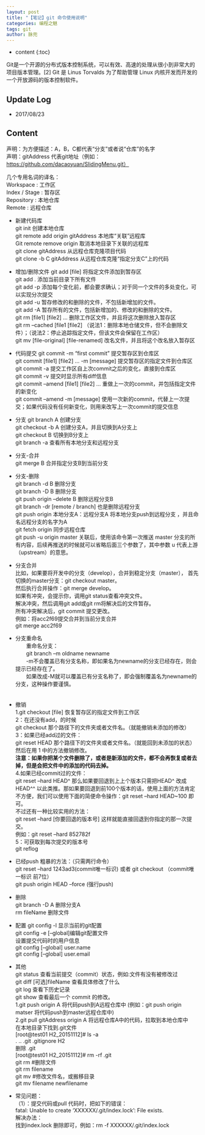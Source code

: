 ```yaml
---
layout: post
title: "【笔记】git 命令使用说明"
categories: 编程之魅
tags: git
author: 脉兜
---
```


* content
{:toc}

Git是一个开源的分布式版本控制系统，可以有效、高速的处理从很小到非常大的项目版本管理。[2]  Git 是 Linus Torvalds 为了帮助管理 Linux 内核开发而开发的一个开放源码的版本控制软件。

## Update Log
- 2017/08/23

## Content

声明：为方便描述：A，B，C都代表“分支”或者说“仓库”的名字  
声明：gitAddress  代表git地址（例如：https://github.com/dacaoyuan/SlidingMenu.git）  

几个专用名词的译名：  
Workspace : 工作区  
Index / Stage : 暂存区  
Repository : 本地仓库  
Remote : 远程仓库  

* 新建代码库  
git init 创建本地仓库  
git remote add origin gitAddress 本地库“关联”远程库  
Git remote remove origin 取消本地目录下关联的远程库   
git clone gitAddress           从远程仓库克隆项目代码   
git clone -b C gitAddress   从远程仓库克隆“指定分支C”上的代码    

* 增加/删除文件
git add [file] 将指定文件添加到暂存区  
git add .       添加当前目录下所有文件  
git add -p 添加每个变化前，都会要求确认；对于同一个文件的多处变化，可以实现分次提交  
git add -u 暂存修改的和删除的文件，不包括新增加的文件。  
git add -A 暂存所有的文件，包括新增加的、修改的和删除的文件。  
git rm [file1] [file2] … 删除工作区文件，并且将这次删除放入暂存区  
git rm –cached [file1 [file2] （说法1：删除本地仓储文件，但不会删除文件）；（说法2：停止追踪指定文件，但该文件会保留在工作区）  
git mv [file-original] [file-renamed] 改名文件，并且将这个改名放入暂存区  


* 代码提交
git commit -m “first commit” 提交暂存区到仓库区  
git commit [file1] [file2] … -m [message] 提交暂存区的指定文件到仓库区  
git commit -a 提交工作区自上次commit之后的变化，直接到仓库区   
git commit -v 提交时显示所有diff信息  
git commit –amend [file1] [file2] … 重做上一次的commit，并包括指定文件的新变化  
git commit –amend -m [message] 使用一次新的commit，代替上一次提交；如果代码没有任何新变化，则用来改写上一次commit的提交信息  

* 分支
git branch A 创建分支  
git checkout -b A 创建分支A，并且切换到A分支上  
git checkout B 切换到B分支上  
git branch -a 查看所有本地分支和远程分支  
* 分支-合并  
git merge B 合并指定分支B到当前分支  
* 分支-删除  
git branch -d B 删除分支  
git branch -D B 删除分支  
git push origin –delete B 删除远程分支B  
git branch -dr [remote / branch] 也是删除远程分支  
git push origin 本地分支A：远程分支A 将本地分支push到远程分支 ，并且命名远程分支的名字为A  
git fetch origin 同步远程仓库  
git push -u origin master 关联后，使用该命令第一次推送 master 分支的所有内容，后续再推送的时候就可以省略后面三个参数了，其中参数 u 代表上游（upstream）的意思。  

* 分支合并  
比如，如果要将开发中的分支（develop），合并到稳定分支（master），
          首先切换的master分支：git checkout master。  
然后执行合并操作：git merge develop。  
如果有冲突，会提示你，调用git status查看冲突文件。  
解决冲突，然后调用git add或git rm将解决后的文件暂存。  
所有冲突解决后，git commit 提交更改。  
例如：将acc2f69提交合并到当前分支合并  
git merge acc2f69  

* 分支重命名  
　　重命名分支：  
　　git branch –m oldname newname  
　　-m不会覆盖已有分支名称，即如果名为newname的分支已经存在，则会提示已经存在了。  
　　如果改成-M就可以覆盖已有分支名称了，即会强制覆盖名为newname的分支，这种操作要谨慎。  
　　
* 撤销  
1.git checkout [file] 恢复暂存区的指定文件到工作区  
2：在还没有add，的时候  
git checkout 那个路径下的文件夹或者文件名。（就能撤销未添加的修改）  
3：如果已经add过的文件：  
git reset HEAD 那个路径下的文件夹或者文件名。（就能回到未添加的状态）  
然后在用 1 中的方法撤销修改。  
**注意：如果你把某个文件删除了，或者是新添加的文件，都不会再恢复或者去掉，但是会把文件中的添加的代码去掉。**  
4.如果已经commit过的文件：  
git reset –hard HEAD^ 那么如果要回退到上上个版本只需把HEAD^ 改成 HEAD^^ 以此类推。那如果要回退到前100个版本的话，使用上面的方法肯定不方便，我们可以使用下面的简便命令操作：git reset –hard HEAD~100 即可。    
不过还有一种比较实用的方法：  
git reset –hard [你要回退的版本号] 这样就能直接回退到你指定的那一次提交。  
例如：git reset –hard 852782f  
5：可获取到每次提交的版本号   
git reflog  

* 已经push
粗暴的方法：（只需两行命令）  
git reset –hard 1243ad3(commit唯一标识) 或者 git checkout （commit唯一标识 前7位）  
git push origin HEAD –force (强行push)  

* 删除  
git branch -D A 删除分支A  
rm fileName 删除文件  

* 配置
git config -l 显示当前的git配置  
git config -e [–global]编辑git配置文件  
设置提交代码时的用户信息  
git config [–global] user.name  
git config [–global] user.email  

* 其他  
git status 查看当前提交（commit）状态，例如:文件有没有被修改过  
git diff [可选]fileName 查看具体修改了什么  
git log 查看下历史记录  
git show 查看最后一个 commit 的修改。  
1.git push origin A 将代码push到A远程仓库中
(例如：git push origin matser 将代码push到master远程仓库中)  
2.git pull gitAddress origin A 将远程仓库A中的代码，拉取到本地仓库中  
在本地目录下找到.git文件  
[root@test01 H2_20151112]# ls -a  
. .. .git .gitignore H2  
删除 .git  
[root@test01 H2_20151112]# rm -rf .git  
git rm #删除文件  
git rm filename  
git mv #修改文件名，或搬移目录  
git mv filename newfilename  

* 常见问题：  
（1）：提交代码或pull 代码时，把如下的错误：  
fatal: Unable to create ‘XXXXXX/.git/index.lock’: File exists.  
解决办法：  
找到index.lock 删除即可，例如：rm -f XXXXXX/.git/index.lock  

